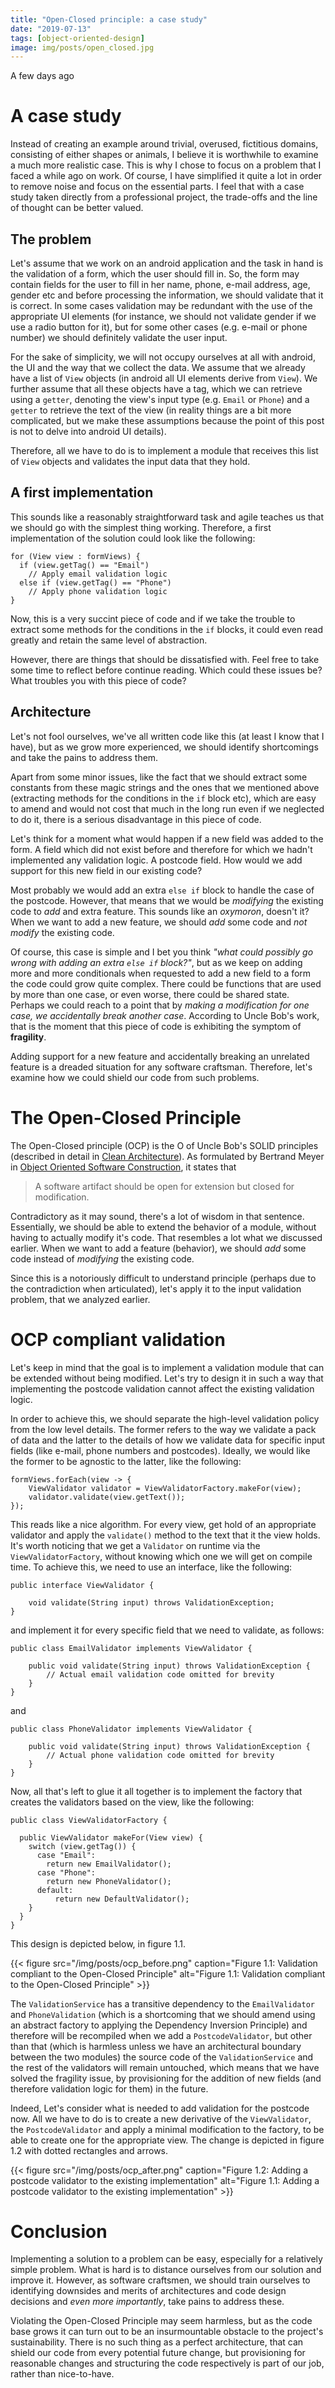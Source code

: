 ```yaml
---
title: "Open-Closed principle: a case study"
date: "2019-07-13"
tags: [object-oriented-design]
image: img/posts/open_closed.jpg
---
```


A few days ago

# A case study

Instead of creating an example around trivial, overused, fictitious domains, consisting of either shapes or animals, I believe it is worthwhile to examine a much more realistic case. This is why I chose to focus on a problem that I faced a while ago on work. Of course, I have simplified it quite a lot in order to remove noise and focus on the essential parts. I feel that with a case study taken directly from a professional project, the trade-offs and the line of thought can be better valued.

## The problem

Let's assume that we work on an android application and the task in hand is the validation of a form, which the user should fill in. So, the form may contain fields for the user to fill in her name, phone, e-mail address, age, gender etc and before processing the information, we should validate that it is correct. In some cases validation may be redundant with the use of the appropriate UI elements (for instance, we should not validate gender if we use a radio button for it), but for some other cases (e.g. e-mail or phone number) we should definitely validate the user input.

For the sake of simplicity, we will not occupy ourselves at all with android, the UI and the way that we collect the data. We assume that we already have a list of `View` objects (in android all UI elements derive from `View`). We further assume that all these objects have a tag, which we can retrieve using a `getter`, denoting the view's input type (e.g. `Email` or `Phone`) and a `getter` to retrieve the text of the view (in reality things are a bit more complicated, but we make these assumptions because the point of this post is not to delve into android UI details).

Therefore, all we have to do is to implement a module that receives this list of `View` objects and validates the input data that they hold.

## A first implementation

This sounds like a reasonably straightforward task and agile teaches us that we should go with the simplest thing working. Therefore, a first implementation of the solution could look like the following:

```
for (View view : formViews) {
  if (view.getTag() == "Email")
    // Apply email validation logic
  else if (view.getTag() == "Phone")
    // Apply phone validation logic
}
```

Now, this is a very succint piece of code and if we take the trouble to extract some methods for the conditions in the `if` blocks, it could even read greatly and retain the same level of abstraction.

However, there are things that should be dissatisfied with. Feel free to take some time to reflect before continue reading. Which could these issues be? What troubles you with this piece of code?

## Architecture

Let's not fool ourselves, we've all written code like this (at least I know that I have), but as we grow more experienced, we should identify shortcomings and take the pains to address them.

Apart from some minor issues, like the fact that we should extract some constants from these magic strings and the ones that we mentioned above (extracting methods for the conditions in the `if` block etc), which are easy to amend and would not cost that much in the long run even if we neglected to do it, there is a serious disadvantage in this piece of code.

Let's think for a moment what would happen if a new field was added to the form. A field which did not exist before and therefore for which we hadn't implemented any validation logic. A postcode field. How would we add support for this new field in our existing code?

Most probably we would add an extra `else if` block to handle the case of the postcode. However, that means that we would be *modifying* the existing code to *add* and extra feature. This sounds like an *oxymoron*, doesn't it? When we want to add a new feature, we should *add* some code and *not modify* the existing code.

Of course, this case is simple and I bet you think *"what could possibly go wrong with adding an extra `else if` block?"*, but as we keep on adding more and more conditionals when requested to add a new field to a form the code could grow quite complex. There could be functions that are used by more than one case, or even worse, there could be shared state. Perhaps we could reach to a point that by *making a modification for one case, we accidentally break another case*. According to Uncle Bob's work, that is the moment that this piece of code is exhibiting the symptom of **fragility**.

Adding support for a new feature and accidentally breaking an unrelated feature is a dreaded situation for any software craftsman. Therefore, let's examine how we could shield our code from such problems.

# The Open-Closed Principle

The Open-Closed principle (OCP) is the O of Uncle Bob's SOLID principles (described in detail in [Clean Architecture](https://www.goodreads.com/book/show/18043011-clean-architecture)). As formulated by Bertrand Meyer in [Object Oriented Software Construction](https://www.goodreads.com/book/show/946106.Object_Oriented_Software_Construction?ac=1&from_search=true), it states that

> A software artifact should be open for extension but closed for modification.

Contradictory as it may sound, there's a lot of wisdom in that sentence. Essentially, we should be able to extend the behavior of a module, without having to actually modify it's code. That resembles a lot what we discussed earlier. When we want to add a feature (behavior), we should *add* some code instead of *modifying* the existing code.

Since this is a notoriously difficult to understand principle (perhaps due to the contradiction when articulated), let's apply it to the input validation problem, that we analyzed earlier.

# OCP compliant validation

Let's keep in mind that the goal is to implement a validation module that can be extended without being modified. Let's try to design it in such a way that implementing the postcode validation cannot affect the existing validation logic.

In order to achieve this, we should separate the high-level validation policy from the low level details. The former refers to the way we validate a pack of data and the latter to the details of how we validate data for specific input fields (like e-mail, phone numbers and postcodes). Ideally, we would like the former to be agnostic to the latter, like the following:

```
formViews.forEach(view -> {
    ViewValidator validator = ViewValidatorFactory.makeFor(view);
    validator.validate(view.getText());
});
```

This reads like a nice algorithm. For every view, get hold of an appropriate validator and apply the `validate()` method to the text that it the view holds. It's worth noticing that we get a `Validator` on runtime via the `ViewValidatorFactory`, without knowing which one we will get on compile time. To achieve this, we need to use an interface, like the following:

```
public interface ViewValidator {

    void validate(String input) throws ValidationException;
}
```

and implement it for every specific field that we need to validate, as follows:

```
public class EmailValidator implements ViewValidator {

    public void validate(String input) throws ValidationException {
        // Actual email validation code omitted for brevity
    }
}
```
and

```
public class PhoneValidator implements ViewValidator {

    public void validate(String input) throws ValidationException {
        // Actual phone validation code omitted for brevity
    }
}
```

Now, all that's left to glue it all together is to implement the factory that creates the validators based on the view, like the following:

```
public class ViewValidatorFactory {

  public ViewValidator makeFor(View view) {
    switch (view.getTag()) {
      case "Email":
        return new EmailValidator();
      case "Phone":
        return new PhoneValidator();
      default:
          return new DefaultValidator();
    }
  }
}
```

This design is depicted below, in figure 1.1.

{{< figure src="/img/posts/ocp_before.png" caption="Figure 1.1: Validation compliant to the Open-Closed Principle" alt="Figure 1.1: Validation compliant to the Open-Closed Principle" >}}

The `ValidationService` has a transitive dependency to the `EmailValidator` and `PhoneValidation` (which is a shortcoming that we should amend using an abstract factory to applying the Dependency Inversion Principle) and therefore will be recompiled when we add a `PostcodeValidator`, but other than that (which is harmless unless we have an architectural boundary between the two modules) the source code of the `ValidationService` and the rest of the validators will remain untouched, which means that we have solved the fragility issue, by provisioning for the addition of new fields (and therefore validation logic for them) in the future.

Indeed, Let's consider what is needed to add validation for the postcode now. All we have to do is to create a new derivative of the `ViewValidator`, the `PostcodeValidator` and apply a minimal modification to the factory, to be able to create one for the appropriate view. The change is depicted in figure 1.2 with dotted rectangles and arrows.

{{< figure src="/img/posts/ocp_after.png" caption="Figure 1.2: Adding a postcode validator to the existing implementation" alt="Figure 1.1: Adding a postcode validator to the existing implementation" >}}

# Conclusion

Implementing a solution to a problem can be easy, especially for a relatively simple problem. What is hard is to distance ourselves from our solution and improve it. However, as software craftsmen, we should train ourselves to identifying downsides and merits of architectures and code design decisions and *even more importantly*, take pains to address these.

Violating the Open-Closed Principle may seem harmless, but as the code base grows it can turn out to be an insurmountable obstacle to the project's sustainability. There is no such thing as a perfect architecture, that can shield our code from every potential future change, but provisioning for reasonable changes and structuring the code respectively is part of our job, rather than nice-to-have.
